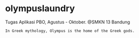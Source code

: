 # olympuslaundry
Tugas Aplikasi PBO, Agustus - Oktober. @SMKN 13 Bandung

```
In Greek mythology, Olympus is the home of the Greek gods.
```
